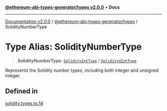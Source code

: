 [**@ethereum-abi-types-generator/types v2.0.0**](../README.md) • **Docs**

***

[Documentation v2.0.0](../../../packages.md) / [@ethereum-abi-types-generator/types](../README.md) / SolidityNumberType

# Type Alias: SolidityNumberType

> **SolidityNumberType**: [`SolidityIntType`](SolidityIntType.md) \| [`SolidityUIntType`](SolidityUIntType.md)

Represents the Solidity number types, including both integer and unsigned integer.

## Defined in

[solidity.types.ts:14](https://github.com/niZmosis/ethereum-abi-types-generator/blob/8be0c174f1ad191b06c4413881733fc6912573c5/packages/types/src/solidity.types.ts#L14)
